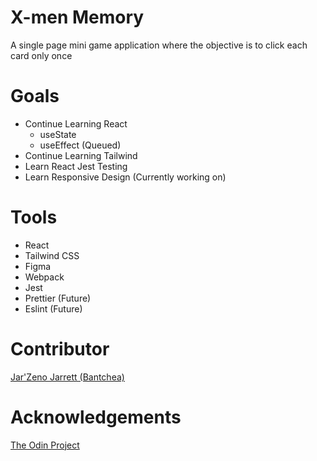 # X-men Memory
A single page mini game application where the objective is to click each card only once

# Goals
* Continue Learning React
    * useState
    * useEffect (Queued)
* Continue Learning Tailwind
* Learn React Jest Testing 
* Learn Responsive Design (Currently working on)

# Tools
* React
* Tailwind CSS
* Figma
* Webpack
* Jest
* Prettier (Future)
* Eslint (Future)

# Contributor
[Jar'Zeno Jarrett (Bantchea)](https://github.com/Bantchee)

# Acknowledgements
[The Odin Project](https://www.theodinproject.com/)
